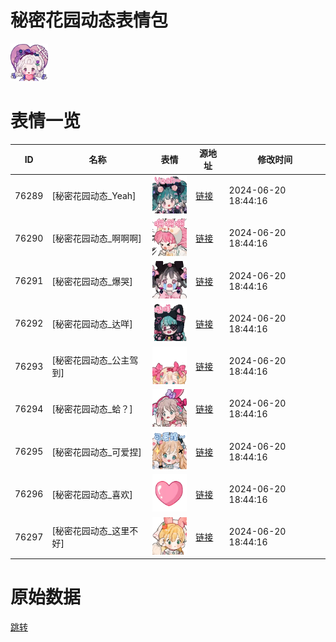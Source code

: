 # 秘密花园动态表情包

<img src="./cover.png" height="60" alt="cover" />

# 表情一览

|ID|名称|表情|源地址|修改时间|
|----|----|----|----|----|
|76289|[秘密花园动态_Yeah]|<img src="./pic/076289_%5B秘密花园动态_Yeah%5D.gif" height="60" alt="Yeah"/>|[链接](https://i0.hdslb.com/bfs/emote/400c0b369356a0c2c07145243e71da3bec7fecd3.gif)|2024-06-20 18:44:16|
|76290|[秘密花园动态_啊啊啊]|<img src="./pic/076290_%5B秘密花园动态_啊啊啊%5D.gif" height="60" alt="啊啊啊"/>|[链接](https://i0.hdslb.com/bfs/emote/53de5ecf43b915659463b86e80abdd61e8703281.gif)|2024-06-20 18:44:16|
|76291|[秘密花园动态_爆哭]|<img src="./pic/076291_%5B秘密花园动态_爆哭%5D.gif" height="60" alt="爆哭"/>|[链接](https://i0.hdslb.com/bfs/emote/1d08ac22a50481d083c50a681f07bac243bf89ea.gif)|2024-06-20 18:44:16|
|76292|[秘密花园动态_达咩]|<img src="./pic/076292_%5B秘密花园动态_达咩%5D.gif" height="60" alt="达咩"/>|[链接](https://i0.hdslb.com/bfs/emote/5f6913a903e554796d7a049c0fd00ff0f6176794.gif)|2024-06-20 18:44:16|
|76293|[秘密花园动态_公主驾到]|<img src="./pic/076293_%5B秘密花园动态_公主驾到%5D.gif" height="60" alt="公主驾到"/>|[链接](https://i0.hdslb.com/bfs/emote/3f2b3da200d28659ae1e5fc6a4ccf1d5de7efa06.gif)|2024-06-20 18:44:16|
|76294|[秘密花园动态_蛤？]|<img src="./pic/076294_%5B秘密花园动态_蛤？%5D.gif" height="60" alt="蛤？"/>|[链接](https://i0.hdslb.com/bfs/emote/0acd0d411ef655db6f6e797406a6e4c854e01043.gif)|2024-06-20 18:44:16|
|76295|[秘密花园动态_可爱捏]|<img src="./pic/076295_%5B秘密花园动态_可爱捏%5D.gif" height="60" alt="可爱捏"/>|[链接](https://i0.hdslb.com/bfs/emote/2d4f6d7f47303c35489a416cfe37bdaa22161728.gif)|2024-06-20 18:44:16|
|76296|[秘密花园动态_喜欢]|<img src="./pic/076296_%5B秘密花园动态_喜欢%5D.gif" height="60" alt="喜欢"/>|[链接](https://i0.hdslb.com/bfs/emote/68c037b96ad4e0427aaf1e1053cf444304488421.gif)|2024-06-20 18:44:16|
|76297|[秘密花园动态_这里不好]|<img src="./pic/076297_%5B秘密花园动态_这里不好%5D.gif" height="60" alt="这里不好"/>|[链接](https://i0.hdslb.com/bfs/emote/b2026e0ead0b930035486a8973192f64a55d1e01.gif)|2024-06-20 18:44:16|

# 原始数据

[跳转](./raw.json)

